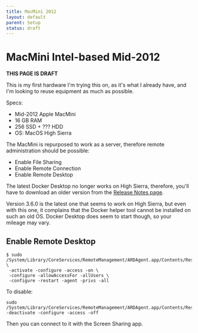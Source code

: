 ```yaml
---
title: MacMini 2012
layout: default
parent: Setup
status: draft
---
```

# MacMini Intel-based Mid-2012

**THIS PAGE IS DRAFT**

This is my first hardware I'm trying this on, as it's what I already have, and I'm looking to reuse equipment as much as possible.

Specs:

* Mid-2012 Apple MacMini
* 16 GB RAM
* 256 SSD + ??? HDD
* OS: MacOS High Sierra

The MacMini is repurposed to work as a server, therefore remote administration should be possible:

* Enable File Sharing
* Enable Remote Connection
* Enable Remote Desktop

The latest Docker Desktop no longer works on High Sierra, therefore, you'll have to download an older version from the [Release Notes page](https://docs.docker.com/desktop/release-notes/).

Version 3.6.0 is the latest one that seems to work on High Sierra, but even with this one, it complains that the Docker helper tool cannot be installed on such an old OS. Docker Desktop does seem to start though, so your mileage may vary.



## Enable Remote Desktop

```shell
$ sudo /System/Library/CoreServices/RemoteManagement/ARDAgent.app/Contents/Resources/kickstart \
 -activate -configure -access -on \
 -configure -allowAccessFor -allUsers \
 -configure -restart -agent -privs -all
```

To disable:

```shell
sudo /System/Library/CoreServices/RemoteManagement/ARDAgent.app/Contents/Resources/kickstart -deactivate -configure -access -off
```

Then you can connect to it with the Screen Sharing app.
